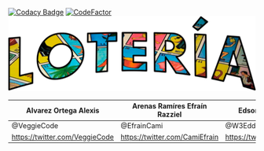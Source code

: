 [![Codacy Badge](https://api.codacy.com/project/badge/Grade/4ec307847e934d1cb3fe48676211091e)](https://app.codacy.com/gh/Amigos-Informaticos/Loteria?utm_source=github.com&utm_medium=referral&utm_content=Amigos-Informaticos/Loteria&utm_campaign=Badge_Grade)
[![CodeFactor](https://www.codefactor.io/repository/github/amigos-informaticos/loteria/badge)](https://www.codefactor.io/repository/github/amigos-informaticos/loteria)
![GitHub Logo](Assets/Images/Loteria.png)


Alvarez Ortega Alexis | Arenas Ramíres Efraín Razziel | Edson Manuel Carballo Vera |
--------------------- |------------------------------ |------------------------------
@VeggieCode|@EfrainCami|@W3Edd
https://twitter.com/VeggieCode | https://twitter.com/CamiEfrain|https://twitter.com/EdsonManuelVera
